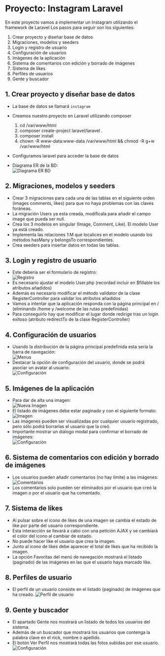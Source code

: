 # Proyecto: Instagram Laravel

En este proyecto vamos a implementar un Instagram utilizando el framework de Laravel Los pasos para seguir son los
siguientes:

1. Crear proyecto y diseñar base de datos
2. Migraciones, modelos y seeders
3. Login y registro de usuario
4. Configuración de usuarios
5. Imágenes de la aplicación
6. Sistema de comentarios con edición y borrado de imágenes
7. Sistema de likes
8. Perfiles de usuarios
9. Gente y buscador

## 1. Crear proyecto y diseñar base de datos

- La base de datos se llamará `instagram`
- Creamos nuestro proyecto en Laravel utilizando composer
    1. cd /var/www/html
    2. composer create-project laravel/laravel .
    3. composer install
    4. chown -R www-data:www-data /var/www/html && chmod -R g+w /var/www/html

- Configuramos laravel para acceder la base de datos
- Diagrama ER de la BD:  
  ![Diagrama ER BD](images/db.png)

## 2. Migraciones, modelos y seeders

- Crear 3 migraciones para cada una de las tablas en el siguiente orden (images comments, likes) para que no haya
  problemas con las claves foráneas.
- La migración Users ya esta creada, modifícala para añadir el campo image que pueda ser null.
- Crea los 3 modelos en singular (Image, Comment, Like). El modelo User ya está creado.
- Implementa las relaciones 1:M que localices en el modelo usando los métodos hasMany y belongsTo correspondientes.
- Crea seeders para insertar datos en todas las tablas.

## 3. Login y registro de usuario

- Este debería ser el formulario de registro:  
  ![Registro](images/registration.png)
- Es necesario ajustar el modelo User.php (recordad incluir en $fillable los atributos añadidos)
- Además es necesario modificar el método validator de la clase RegisterController para validar los atributos añadidos
- Vamos a intentar que la aplicación responda con la página principal en / (eliminando /home y /welcome de las rutas
  predefinidas)
- Para conseguirlo hay que modificar el lugar donde redirige tras un login exitoso (atributo redirectTo de la clase
  RegisterController)

## 4. Configuración de usuarios

- Usando la distribución de la página principal predefinida esta sería la barra de navegación:  
  ![Menus](images/menus.png)
- Destacar la opción de configuración del usuario, donde se podrá asociar un avatar al usuario:  
  ![Configuración](images/configuracion.png)

## 5. Imágenes de la aplicación

- Para dar de alta una imagen:  
  ![Nueva Imagen](images/nuevaimagen.png)
- El listado de imágenes debe estar paginado y con el siguiente formato:
  ![Imagen](images/imagen.png)
- Las imágenes pueden ser visualizadas por cualquier usuario registrado, pero sólo podrá borrarlas el usuario que la
  creó.
- Importante mostrar un diálogo modal para confirmar el borrado de imágenes:  
  ![Configuración](images/modal.png)

## 6. Sistema de comentarios con edición y borrado de imágenes

- Los usuarios pueden añadir comentarios (no hay límite) a las imágenes:  
  ![Comentarios](images/comentarios.png)
- Los comentarios solo pueden ser eliminados por el usuario que creó la imagen o por el usuario que ha comentado.

## 7. Sistema de likes

- Al pulsar sobre el icono de likes de una imagen se cambia el estado de like por parte del usuario correspondiente.
- Esta interacción se llevará a cabo con una petición AJAX y se cambiará el color del icono al cambiar de estado.
- No puede hacer like el usuario que crea la imagen.
- Junto al icono de likes debe aparecer el total de likes que ha recibido la imagen.
- La opción Favoritas del menú de navegación mostrará el listado (paginado) de las imágenes en las que el usuario haya
  marcado like.

## 8. Perfiles de usuario

- El perfil de un usuario consiste en el listado (paginado) de imágenes que ha creado.
  ![Perfil de usuario](images/perfil.png)

## 9. Gente y buscador

- El apartado Gente nos mostrará un listado de todos los usuarios del sistema.
- Además de un buscador que mostrará los usuarios que contenga la palabra clave en el nick, nombre o apellido.
- El botón Ver Perfil nos mostrará todas las fotos subidas por ese usuario.
  ![Configuración](images/gente.png)  
